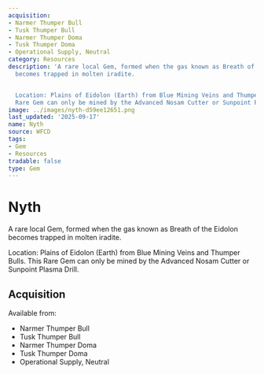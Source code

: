 ```yaml
---
acquisition:
- Narmer Thumper Bull
- Tusk Thumper Bull
- Narmer Thumper Doma
- Tusk Thumper Doma
- Operational Supply, Neutral
category: Resources
description: 'A rare local Gem, formed when the gas known as Breath of the Eidolon
  becomes trapped in molten iradite.


  Location: Plains of Eidolon (Earth) from Blue Mining Veins and Thumper Bulls. This
  Rare Gem can only be mined by the Advanced Nosam Cutter or Sunpoint Plasma Drill.'
image: ../images/nyth-d59ee12651.png
last_updated: '2025-09-17'
name: Nyth
source: WFCD
tags:
- Gem
- Resources
tradable: false
type: Gem
---
```


# Nyth

A rare local Gem, formed when the gas known as Breath of the Eidolon becomes trapped in molten iradite.

Location: Plains of Eidolon (Earth) from Blue Mining Veins and Thumper Bulls. This Rare Gem can only be mined by the Advanced Nosam Cutter or Sunpoint Plasma Drill.

## Acquisition

Available from:
- Narmer Thumper Bull
- Tusk Thumper Bull
- Narmer Thumper Doma
- Tusk Thumper Doma
- Operational Supply, Neutral

